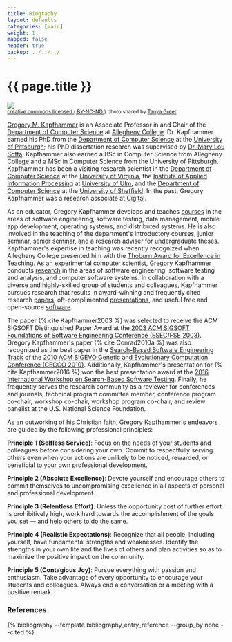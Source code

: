 ```yaml
---
title: Biography
layout: defaults
categories: [main]
weight: 1
mapped: false
header: true
backup: ../../../
---
```


# {{ page.title }}

<a title="'Gregory M. Kapfhammer - Computer' - by Tanya Greer" href="{{site.baseurl}}{{page.url | remove_first:'/'}}"><img class="img-responsive-tight" src="{{site.baseurl}}download/images/gregory-kapfhammer-biography-small.jpg" /></a><br /><small><a href="http://creativecommons.org/licenses/by-nc-nd/4.0/">creative commons licensed ( BY-NC-ND )</a> photo shared by <a href="https://www.facebook.com/tkpapinchak">Tanya Greer</a></small>

[Gregory M. Kapfhammer]({{site.baseurl}}) is an Associate Professor in and Chair of the [Department of Computer
Science](http://www.cs.allegheny.edu) at [Allegheny College](http://www.allegheny.edu). Dr. Kapfhammer earned his PhD
from the [Department of Computer Science](http://www.cs.pitt.edu) at the [University of
Pittsburgh](http://www.pitt.edu); his PhD dissertation research was supervised by [Dr. Mary Lou
Soffa](http://www.cs.virginia.edu/~soffa/). Kapfhammer also earned a BSc in Computer Science from Allegheny College and
a MSc in Computer Science from the University of Pittsburgh. Kapfhammer has been a visiting research scientist in the
[Department of Computer Science](http://www.cs.virginia.edu) at the [University of Virginia](http://www.viginia.edu),
the [Institute of Applied Information Processing](http://iai.mathematik.uni-ulm.de/en/index.html) at [University of
Ulm](http://www.uni-ulm.de/en), and the [Department of Computer Science](https://www.sheffield.ac.uk/dcs) at the
[University of Sheffield](http://www.sheffield.ac.uk/). In the past, Gregory Kapfhammer was a research associate at
[Cigital](http://www.cigital.com/).

As an educator, Gregory Kapfhammer develops and teaches [courses]({{site.baseurl}}teaching) in the areas of software
engineering, software testing, data management, mobile app development, operating systems, and distributed systems. He
is also involved in the teaching of the department's introductory courses, junior seminar, senior seminar, and a
research adviser for undergraduate theses.  Kapfhammer's expertise in teaching was recently recognized when Allegheny
College presented him with the [Thoburn Award for Excellence in
Teaching](http://sites.allegheny.edu/alumni/involved/allegheny-awards/recipients/#thoburn). As an experimental computer
scientist, Gregory Kapfhammer conducts [research]({{site.baseurl}}research/) in the areas of software engineering,
software testing and analysis, and computer software systems. In collaboration with a diverse and highly-skilled group
of students and colleagues, Kapfhammer pursues research that results in award-winning and frequently cited research
[papers]({{site.baseurl}}research/papers/), oft-complimented [presentations]({{site.baseurl}}research/presentations/),
and useful free and open-source [software]({{site.baseurl}}software/).

The paper {% cite Kapfhammer2003 %} <a name="Kapfhammer2003-return"></a> was selected to receive the ACM SIGSOFT
Distinguished Paper Award at the [2003 ACM SIGSOFT Foundations of Software Engineering Conference (ESEC/FSE
2003)](http://esecfse.cs.helsinki.fi/). Gregory Kapfhammer's paper {% cite Conrad2010a %} <a
name="Conrad2010a-return"></a> was also recognized as the best paper in the [Search-Based Software Engineering
Track](http://www.sigevo.org/gecco-2010/organizers-tracks.html#sbse) of the [2010 ACM SIGEVO Genetic and Evolutionary
Computation Conference (GECCO 2010)](http://www.sigevo.org/gecco-2010/). Additionally, Kapfhammer's presentation for {%
cite Kapfhammer2016 %} <a name="Kapfhammer2016-return"></a> won the best presentation award at the [2016 International
Workshop on Search-Based Software Testing](https://cse.sc.edu/~ggay/sbst2016/). Finally, he frequently serves the
research community as a reviewer for conferences and journals, technical program committee member, conference program
co-chair, workshop co-chair, workshop program co-chair, and review panelist at the U.S. National Science Foundation.

As an outworking of his Christian faith, Gregory Kapfhammer's endeavors are guided by the following professional
principles:

<b>Principle 1 (Selfless Service)</b>: Focus on the needs of your students and colleagues before considering your own.
Commit to respectfully serving others even when your actions are unlikely to be noticed, rewarded, or beneficial to your
own professional development.

<b>Principle 2 (Absolute Excellence)</b>: Devote yourself and encourage others to commit themselves to uncompromising
excellence in all aspects of personal and professional development.

**Principle 3 (Relentless Effort)**: Unless the opportunity cost of further effort is prohibitively high, work hard
towards the accomplishment of the goals you set &mdash; and help others to do the same.

**Principle 4 (Realistic Expectations)**: Recognize that all people, including yourself, have fundamental strengths and
weaknesses.  Identify the strengths in your own life and the lives of others and plan activities so as to maximize the
positive impact on the community.

**Principle 5 (Contagious Joy)**: Pursue everything with passion and enthusiasm. Take advantage of every opportunity to
encourage your students and colleagues. Always end a conversation or a meeting with a positive remark.

### References

{% bibliography --template bibliography_entry_reference --group_by none --cited %}
